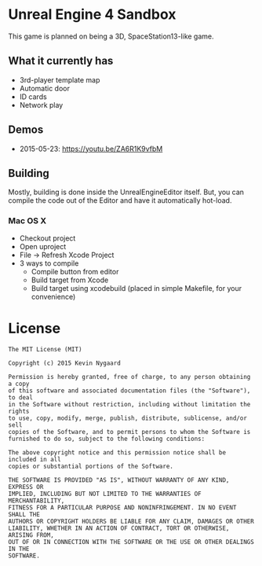 # Unreal Engine 4 Sandbox
This game is planned on being a 3D, SpaceStation13-like game.

## What it currently has
- 3rd-player template map
- Automatic door
- ID cards
- Network play

## Demos
- 2015-05-23: https://youtu.be/ZA6R1K9vfbM

## Building
Mostly, building is done inside the UnrealEngineEditor itself. But, you can
compile the code out of the Editor and have it automatically hot-load.

### Mac OS X
- Checkout project
- Open uproject
- File -> Refresh Xcode Project
- 3 ways to compile
    - Compile button from editor
    - Build target from Xcode
    - Build target using xcodebuild (placed in simple Makefile, for your
    convenience)

# License
```
The MIT License (MIT)

Copyright (c) 2015 Kevin Nygaard

Permission is hereby granted, free of charge, to any person obtaining a copy
of this software and associated documentation files (the "Software"), to deal
in the Software without restriction, including without limitation the rights
to use, copy, modify, merge, publish, distribute, sublicense, and/or sell
copies of the Software, and to permit persons to whom the Software is
furnished to do so, subject to the following conditions:

The above copyright notice and this permission notice shall be included in all
copies or substantial portions of the Software.

THE SOFTWARE IS PROVIDED "AS IS", WITHOUT WARRANTY OF ANY KIND, EXPRESS OR
IMPLIED, INCLUDING BUT NOT LIMITED TO THE WARRANTIES OF MERCHANTABILITY,
FITNESS FOR A PARTICULAR PURPOSE AND NONINFRINGEMENT. IN NO EVENT SHALL THE
AUTHORS OR COPYRIGHT HOLDERS BE LIABLE FOR ANY CLAIM, DAMAGES OR OTHER
LIABILITY, WHETHER IN AN ACTION OF CONTRACT, TORT OR OTHERWISE, ARISING FROM,
OUT OF OR IN CONNECTION WITH THE SOFTWARE OR THE USE OR OTHER DEALINGS IN THE
SOFTWARE.
```

